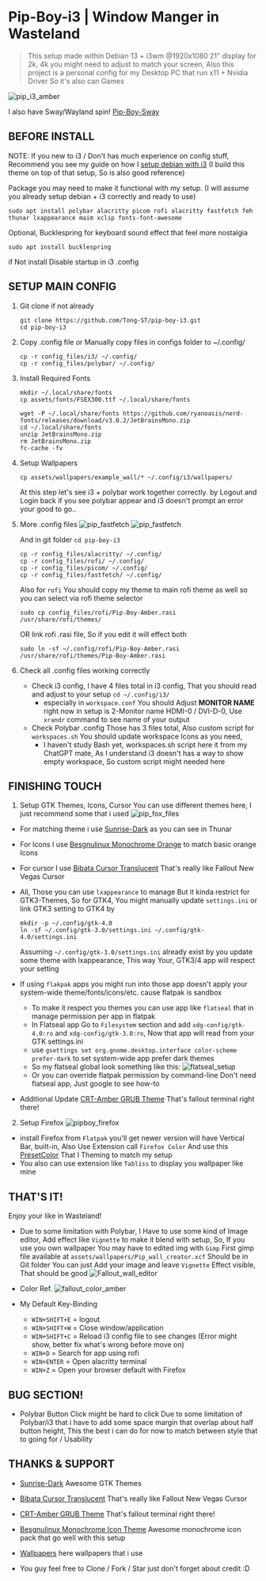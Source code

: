 # Pip-Boy-i3 | Window Manger in Wasteland

> This setup made within Debian 13 + i3wm @1920x1080 21" display for 2k, 4k you might need to adjust to match your screen, Also this project is a personal config for my Desktop PC that run x11 + Nvidia Driver So it's also can Games

![pip_i3_amber](assets/showcases/pip_i3_amber.png)

I also have Sway/Wayland spin! [Pip-Boy-Sway](https://github.com/Tong-ST/pip-boy-sway)
## BEFORE INSTALL

NOTE: If you new to i3 / Don't has much experience on config stuff, Recommend you see my guide on how I [setup debian with i3](https://github.com/Tong-ST/debian_i3/) (I build this theme on top of that setup, So is also good reference)

Package you may need to make it functional with my setup. (I will assume you already setup debian + i3 correctly and ready to use)
```
sudo apt install polybar alacritty picom rofi alacritty fastfetch feh thunar lxappearance maim xclip fonts-font-awesome
```
Optional, Bucklespring for keyboard sound effect that feel more nostalgia
```
sudo apt install bucklespring
```
if Not install Disable startup in i3 .config

## SETUP MAIN CONFIG
1. Git clone if not already
    ```
    git clone https://github.com/Tong-ST/pip-boy-i3.git 
    cd pip-boy-i3
    ```
2. Copy .config file or Manually copy files in configs folder to ~/.config/
    ```
    cp -r config_files/i3/ ~/.config/ 
    cp -r config_files/polybar/ ~/.config/
    ```
3. Install Required Fonts
    ```
    mkdir ~/.local/share/fonts
    cp assets/fonts/FSEX300.ttf ~/.local/share/fonts
    ```
    ```
    wget -P ~/.local/share/fonts https://github.com/ryanoasis/nerd-fonts/releases/download/v3.0.2/JetBrainsMono.zip
    cd ~/.local/share/fonts
    unzip JetBrainsMono.zip
    rm JetBrainsMono.zip
    fc-cache -fv
    ```
4. Setup Wallpapers
    ```
    cp assets/wallpapers/example_wall/* ~/.config/i3/wallpapers/
    ```

    At this step let's see i3 + polybar work together correctly. by Logout and Login back if you see polybar appear and i3 doesn't prompt an error your good to go..

4. More .config files
    ![pip_fastfetch](assets/showcases/pip_fetch.png)
    ![pip_fastfetch](assets/showcases/pip_rofi.png)
    
    And in git folder `cd pip-boy-i3`
    ```
    cp -r config_files/alacritty/ ~/.config/ 
    cp -r config_files/rofi/ ~/.config/
    cp -r config_files/picom/ ~/.config/
    cp -r config_files/fastfetch/ ~/.config/
    ```

    Also for `rofi` You should copy my theme to main rofi theme as well so you can select via rofi theme selector
    ```
    sudo cp config_files/rofi/Pip-Boy-Amber.rasi /usr/share/rofi/themes/
    ```
    OR link rofi .rasi file, So if you edit it will effect both
    ```
    sudo ln -sf ~/.config/rofi/Pip-Boy-Amber.rasi /usr/share/rofi/themes/Pip-Boy-Amber.rasi
    ```

5. Check all .config files working correctly
    - Check i3 config, I have 4 files total in i3 config, That you should read and adjust to your setup `cd ~/.config/i3/`
        - especially in `workspace.conf` You should Adjust **MONITOR NAME** right now in setup is 2-Monitor name HDMI-0 / DVI-D-0, Use `xrandr` command to see name of your output
    - Check Polybar .config Those has 3 files total, Also custom script for `workspaces.sh` You should update workspace Icons as you need,
        - I haven't study Bash yet, workspaces.sh script here it from my ChatGPT mate, As I understand i3 doesn't has a way to show empty workspace, So custom script might needed here
    
## FINISHING TOUCH
1. Setup GTK Themes, Icons, Cursor You can use different themes here, I just recommend some that i used
![pip_fox_files](assets/showcases/pip_fox_files.png)
- For matching theme i use [Sunrise-Dark](https://www.pling.com/p/1258305/) as you can see in Thunar   
- For Icons I use [Besgnulinux Monochrome Orange](https://www.pling.com/p/2151189) to match basic orange Icons
- For cursor I use [Bibata Cursor Translucent](www.pling.com/p/1437885/) That's really like Fallout New Vegas Cursor

- All, Those you can use `lxappearance` to manage But it kinda restrict for GTK3-Themes, So for GTK4, You might manually update `settings.ini` or link GTK3 setting to GTK4 by
    ```
    mkdir -p ~/.config/gtk-4.0
    ln -sf ~/.config/gtk-3.0/settings.ini ~/.config/gtk-4.0/settings.ini
    ```
    Assuming `~/.config/gtk-3.0/settings.ini` already exist by you update some theme with lxappearance, This way Your, GTK3/4 app will respect your setting
- If using `flakpak` apps you might run into those app doesn't apply your system-wide theme/fonts/icons/etc. cause flatpak is sandbox
    - To make it respect you themes you can use app like `flatseal` that in manage permission per app in flatpak
    - In Flatseal app Go to `Filesystem` section and add `xdg-config/gtk-4.0:ro` and `xdg-config/gtk-3.0:ro`, Now that app will read from your GTK settings.ini
    - use `gsettings set org.gnome.desktop.interface color-scheme prefer-dark` to set system-wide app prefer dark themes
    - So my flatseal global look something like this:
    ![flatseal_setup](assets/showcases/flatseal_example.png)
    - Or you can override flatpak permission by command-line Don't need flatseal app, Just google to see how-to

- Additional Update [CRT-Amber GRUB Theme](https://www.pling.com/p/1727268/) That's fallout terminal right there!

2. Setup Firefox
![pipboy_firefox](assets/showcases/pip_fox.png)
- install Firefox from `Flatpak` you'll get newer version will have Vertical Bar, built-in, Also Use Extension call `Firefox Color` And use this [PresetColor](https://color.firefox.com/?theme=XQAAAAIkAQAAAAAAAABBqYhm849SCia2CaaEGccwS-xMDPr_qlW0-ZoUDfx_5PxF1taykGHQpXYV0WBCSeAgtCZEAUZpNSdEGTCaC8UdrIaq6O9seZMIjd0Gx4sgZ9gY3sk4n7hYuWoIw7cgx-PBcrU5Q72E9FCeFIYvPTIysUjTWE48iAZC4eZSAIrf69jrnrBSvcWoP5bT8PAntIAfZ93gcK6lZCgPp0__cS-hcYY5Ec3DAFHXosQXQDVZ_1sUgAA) That I Theming to match my setup
- You also can use extension like `Tabliss` to display you wallpaper like mine

## THAT'S IT!
Enjoy your like in Wasteland!

- Due to some limitation with Polybar, I Have to use some kind of Image editor, Add effect like `Vignette` to make it blend with setup, So, If you use you own wallpaper You may have to edited img with `Gimp` First gimp file available at `assets/wallpapers/Pip_wall_creator.xcf` Should be in Git folder You can just Add your image and leave `Vignette` Effect visible, That should be good
![Fallout_wall_editor](assets/showcases/pip_wall_maker.png)

- Color Ref.
![fallout_color_amber](assets/showcases/colors.png)

- My Default Key-Binding
    - ``` WIN+SHIFT+E ``` = logout
    - ``` WIN+SHIFT+W ``` = Close window/application
    - ``` WIN+SHIFT+C ``` = Reload i3 config file to see changes (Error might show, better fix what's wrong before move on)
    - ``` WIN+D ``` = Search for app using rofi
    - ``` WIN+ENTER ``` = Open alacritty terminal
    - ``` WIN+Z ``` = Open your browser default with Firefox

## BUG SECTION!
- Polybar Button Click might be hard to click Due to some limitation of Polybar/i3 that i have to add some space margin that overlap about half button height, This the best i can do for now to match between style that to going for / Usability

## THANKS & SUPPORT
- [Sunrise-Dark](https://www.pling.com/p/1258305/) Awesome GTK Themes
- [Bibata Cursor Translucent](www.pling.com/p/1437885/) That's really like Fallout New Vegas Cursor
- [CRT-Amber GRUB Theme](https://www.pling.com/p/1727268/) That's fallout terminal right there!

- [Besgnulinux Monochrome Icon Theme](https://www.gnome-look.org/p/2151189) Awesome monochrome icon pack that go well with this setup
- [Wallpapers](https://getwallpapers.com/collection/fallout-pip-boy-wallpaper-hd) here wallpapers that i use
- You guy feel free to Clone / Fork / Star just don't forget about credit :D